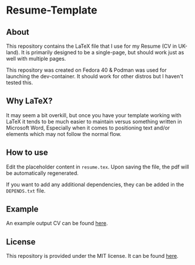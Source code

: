 # Resume-Template

## About
This repository contains the LaTeX file that I use for my Resume (CV in UK-land). It is primarily designed to be a single-page, but should work just as well with multiple pages.

This repository was created on Fedora 40 & Podman was used for launching the dev-container. It should work for other distros but I haven't tested this.

## Why LaTeX?
It may seem a bit overkill, but once you have your template working with LaTeX it tends to be much easier to maintain versus something written in Microsoft Word, Especially when it comes to positioning text and/or elements which may not follow the normal flow.

## How to use
Edit the placeholder content in `resume.tex`. Upon saving the file, the pdf will be automatically regenerated.

If you want to add any additional dependencies, they can be added in the `DEPENDS.txt` file.

## Example
An example output CV can be found [here](Example/Example_Resume.pdf).

## License
This repository is provided under the MIT license. It can be found [here](LICENSE).
